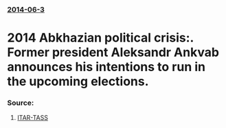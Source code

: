 ### [2014-06-3](/news/2014/06/3/index.md)

# 2014 Abkhazian political crisis:. Former president Aleksandr Ankvab announces his intentions to run in the upcoming elections. 




### Source:

1. [ITAR-TASS](http://en.itar-tass.com/world/734434)
